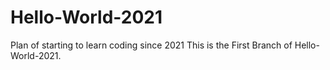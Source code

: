 # Hello-World-2021
Plan of starting to learn coding since 2021
This is the First Branch of Hello-World-2021.
